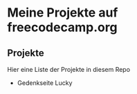 # Meine Projekte auf freecodecamp.org

## Projekte

Hier eine Liste der Projekte in diesem Repo

- Gedenkseite Lucky
